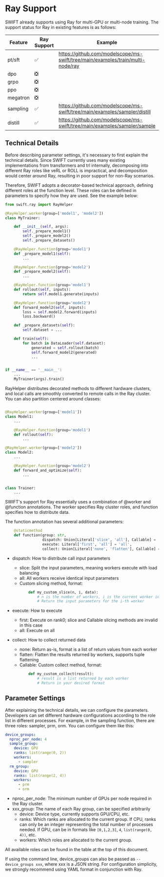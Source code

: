 # Ray Support

SWIFT already supports using Ray for multi-GPU or multi-node training. The support status for Ray in existing features is as follows:

| Feature  | Ray Support | Example                                                                        | Assignable Roles |
|----------|-------------|--------------------------------------------------------------------------------|------------------|
| pt/sft   | ✅           | https://github.com/modelscope/ms-swift/tree/main/examples/train/multi-node/ray | default          |
| dpo      | ❎           |                                                                                |                  |
| grpo     | ❎           |                                                                                |                  |
| ppo      | ❎           |                                                                                |                  |
| megatron | ❎           |                                                                                |                  |
| sampling | ✅           | https://github.com/modelscope/ms-swift/tree/main/examples/sampler/distill      | sampler/prm/orm  |
| distill  | ✅           | https://github.com/modelscope/ms-swift/tree/main/examples/sampler/sample       | sampler/prm/orm  |

## Technical Details

Before describing parameter settings, it's necessary to first explain the technical details. Since SWIFT currently uses many existing implementations from transformers and trl internally, decomposing into different Ray roles like veRL or ROLL is impractical, and decomposition would center around Ray, resulting in poor support for non-Ray scenarios.

Therefore, SWIFT adopts a decorator-based technical approach, defining different roles at the function level. These roles can be defined in parameters to specify how they are used. See the example below:

```python
from swift.ray import RayHelper

@RayHelper.worker(group=['model1', 'model2'])
class MyTrainer:

    def __init__(self, args):
        self._prepare_model1()
        self._prepare_model2()
        self._prepare_datasets()

    @RayHelper.function(group='model1')
    def _prepare_model1(self):
        ...

    @RayHelper.function(group='model2')
    def _prepare_model2(self):
        ...

    @RayHelper.function(group='model1')
    def rollout(self, inputs):
        return self.model1.generate(inputs)

    @RayHelper.function(group='model2')
    def forward_model2(self, inputs):
        loss = self.model2.forward(inputs)
        loss.backward()

    def _prepare_datasets(self):
        self.dataset = ...

    def train(self):
        for batch in DataLoader(self.dataset):
            generated = self.rollout(batch)
            self.forward_model2(generated)
            ...


if __name__ == '__main__':
    ...
    MyTrainer(args).train()
```

RayHelper distributes decorated methods to different hardware clusters, and local calls are smoothly converted to remote calls in the Ray cluster. You can also partition centered around classes:

```python

@RayHelper.worker(group=['model1'])
class Model1:
    ...

    @RayHelper.function(group='model1')
    def rollout(self):
        ...

@RayHelper.worker(group=['model2'])
class Model2:
    ...

    @RayHelper.function(group='model2')
    def forward_and_optimize(self):
        ...


class Trainer:
    ...
```

SWIFT's support for Ray essentially uses a combination of @worker and @function annotations. The worker specifies Ray cluster roles, and function specifies how to distribute data.

The function annotation has several additional parameters:
```python
    @staticmethod
    def function(group: str,
                 dispatch: Union[Literal['slice', 'all'], Callable] = 'all',
                 execute: Literal['first', 'all'] = 'all',
                 collect: Union[Literal['none', 'flatten'], Callable] = 'none'):
```

- dispatch: How to distribute call input parameters
  - slice: Split the input parameters, meaning workers execute with load balancing
  - all: All workers receive identical input parameters
  - Custom slicing method, format:
    ```python
        def my_custom_slice(n, i, data):
            # n is the number of workers, i is the current worker index, data is the original input parameters
            # Return the input parameters for the i-th worker
    ```
- execute: How to execute
  - first: Execute on rank0; slice and Callable slicing methods are invalid in this case
  - all: Execute on all

- collect: How to collect returned data
  - none: Return as-is, format is a list of return values from each worker
  - flatten: Flatten the results returned by workers, supports tuple flattening
  - Callable: Custom collect method, format:
    ```python
        def my_custom_collect(result):
            # result is a list returned by each worker
            # Return in your desired format
    ```

## Parameter Settings

After explaining the technical details, we can configure the parameters. Developers can set different hardware configurations according to the role list in different processes. For example, in the sampling function, there are three roles: sampler, prm, orm. You can configure them like this:

```yaml
device_groups:
  nproc_per_node: 4
  sample_group:
    device: GPU
    ranks: list(range(0, 2))
    workers:
      - sampler
  rm_group:
    device: GPU
    ranks: list(range(2, 4))
    workers:
      - prm
      - orm
```

- nproc_per_node: The minimum number of GPUs per node required in the Ray cluster.
- xxx_group: The name of each Ray group, can be specified arbitrarily
  - device: Device type, currently supports GPU/CPU, etc.
  - ranks: Which ranks are allocated to the current group. If CPU, ranks can only be an integer representing the total number of processes needed. If GPU, can be in formats like `[0,1,2,3]`, `4`, `list(range(0, 4))`, etc.
  - workers: Which roles are allocated to the current group.

All available roles can be found in the table at the top of this document.

If using the command line, device_groups can also be passed as `--device_groups xxx`, where xxx is a JSON string. For configuration simplicity, we strongly recommend using YAML format in conjunction with Ray.
